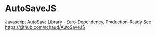 # AutoSaveJS
Javascript AutoSave Library - Zero-Dependency, Production-Ready
See https://github.com/nchaud/AutoSaveJS